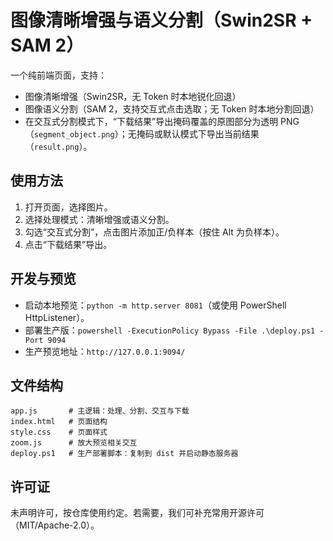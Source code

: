 # 图像清晰增强与语义分割（Swin2SR + SAM 2）

一个纯前端页面，支持：
- 图像清晰增强（Swin2SR，无 Token 时本地锐化回退）
- 图像语义分割（SAM 2，支持交互式点击选取；无 Token 时本地分割回退）
- 在交互式分割模式下，“下载结果”导出掩码覆盖的原图部分为透明 PNG（`segment_object.png`）；无掩码或默认模式下导出当前结果（`result.png`）。

## 使用方法
1. 打开页面，选择图片。
2. 选择处理模式：清晰增强或语义分割。
3. 勾选“交互式分割”，点击图片添加正/负样本（按住 Alt 为负样本）。
4. 点击“下载结果”导出。

## 开发与预览
- 启动本地预览：`python -m http.server 8081`（或使用 PowerShell HttpListener）。
- 部署生产版：`powershell -ExecutionPolicy Bypass -File .\deploy.ps1 -Port 9094`
- 生产预览地址：`http://127.0.0.1:9094/`

## 文件结构
```
app.js       # 主逻辑：处理、分割、交互与下载
index.html   # 页面结构
style.css    # 页面样式
zoom.js      # 放大预览相关交互
deploy.ps1   # 生产部署脚本：复制到 dist 并启动静态服务器
```

## 许可证
未声明许可，按仓库使用约定。若需要，我们可补充常用开源许可（MIT/Apache-2.0）。
